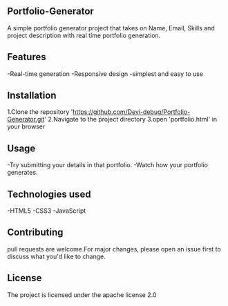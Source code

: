 ## Portfolio-Generator
A simple portfolio generator project that takes on Name, Email, Skills and project description with real time portfolio generation.

## Features
-Real-time generation
-Responsive design
-simplest and easy to use

## Installation
1.Clone the repository
'https://github.com/Devi-debug/Portfolio-Generator.git'
2.Navigate to the project directory
3.open 'portfolio.html' in your browser

## Usage
-Try submitting your details in that portfolio.
-Watch how your portfolio generates.

## Technologies used
-HTML5
-CSS3
-JavaScript

## Contributing
pull requests are welcome.For major changes, please open an issue first to discuss what you'd like to change.

## License
The project is licensed under the apache license 2.0


